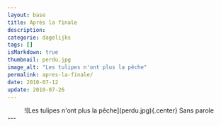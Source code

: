 ```yaml
---
layout: base
title: Après la finale
description: 
categorie: dagelijks
tags: []
isMarkdown: true
thumbnail: perdu.jpg
image_alt: "Les tulipes n'ont plus la pêche"
permalink: apres-la-finale/
date: 2010-07-12
update: 2010-07-26
---
```




<!-- HTML -->
<div align="center">
<!-- / HTML -->
![Les tulipes n'ont plus la pêche](perdu.jpg){.center}
Sans parole
<!-- HTML -->
</div>
<!-- / HTML -->
---